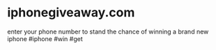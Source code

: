 # iphonegiveaway.com
enter your phone number to stand the chance of winning a brand new iphone #iphone #win #get
